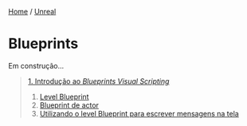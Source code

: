 [Home](https://myerco.github.io/unreal-engine) / [Unreal](https://myerco.github.io/unreal-engine/unreal.html)

# Blueprints

Em construção...

> [1. Introdução ao *Blueprints Visual Scripting*](#1)  
> 1. [Level Blueprint](#2)  
> 1. [Blueprint de actor](#3)
> 1. [Utilizando o level Blueprint para escrever   mensagens na tela](#4)
